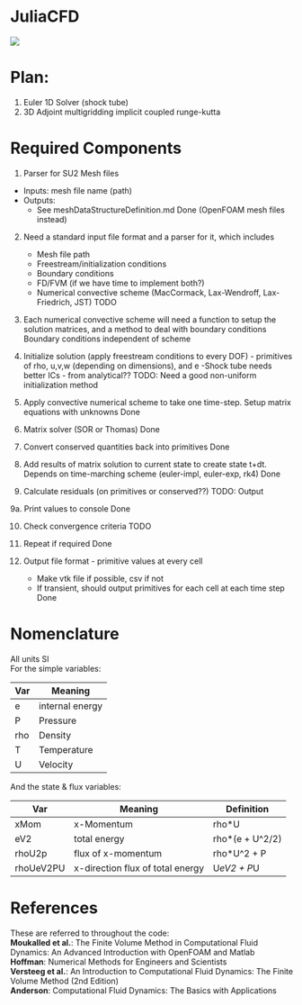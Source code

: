 # JuliaCFD

![](https://github.com/henrystoldt/JuliaCFD/workflows/CI/badge.svg)

# Plan:
1. Euler 1D Solver (shock tube)
2. 3D Adjoint multigridding implicit coupled runge-kutta


# Required Components
1. Parser for SU2 Mesh files
 - Inputs: mesh file name (path)
 - Outputs:
	- See meshDataStructureDefinition.md
Done (OpenFOAM mesh files instead)

2. Need a standard input file format and a parser for it, which includes
	- Mesh file path
	- Freestream/initialization conditions
	- Boundary conditions
	- FD/FVM (if we have time to implement both?)
	- Numerical convective scheme (MacCormack, Lax-Wendroff, Lax-Friedrich, JST)
TODO

3. Each numerical convective scheme will need a function to setup the solution matrices, and a method to deal with boundary conditions
Boundary conditions independent of scheme

4. Initialize solution (apply freestream conditions to every DOF) - primitives of rho, u,v,w (depending on dimensions), and e
	-Shock tube needs better ICs - from analytical??
TODO: Need a good non-uniform initialization method

5. Apply convective numerical scheme to take one time-step. Setup matrix equations with unknowns
Done

6. Matrix solver (SOR or Thomas)
Done

7. Convert conserved quantities back into primitives
Done

8. Add results of matrix solution to current state to create state t+dt. Depends on time-marching scheme (euler-impl, euler-exp, rk4)
Done

9. Calculate residuals (on primitives or conserved??)
TODO: Output

9a. Print values to console
Done

10. Check convergence criteria
TODO

11. Repeat if required
Done

12. Output file format - primitive values at every cell
	- Make vtk file if possible, csv if not
	- If transient, should output primitives for each cell at each time step
Done

# Nomenclature
All units SI  
For the simple variables:

Var | Meaning
--- | ---
e | internal energy  
P | Pressure  
rho | Density  
T | Temperature  
U | Velocity   

And the state & flux variables:  

Var | Meaning | Definition  
--- | --- | ---  
xMom | x-Momentum | rho*U  
eV2 | total energy | rho*(e + U^2/2)  
rhoU2p | flux of x-momentum | rho*U^2 + P   
rhoUeV2PU | x-direction flux of total energy | U*eV2 + P*U  

# References
These are referred to throughout the code:  
**Moukalled et al.**: The Finite Volume Method in Computational Fluid Dynamics: An Advanced Introduction with OpenFOAM and Matlab  
**Hoffman**: Numerical Methods for Engineers and Scientists  
**Versteeg et al.**: An Introduction to Computational Fluid Dynamics: The Finite Volume Method (2nd Edition)  
**Anderson**: Computational Fluid Dynamics: The Basics with Applications  
